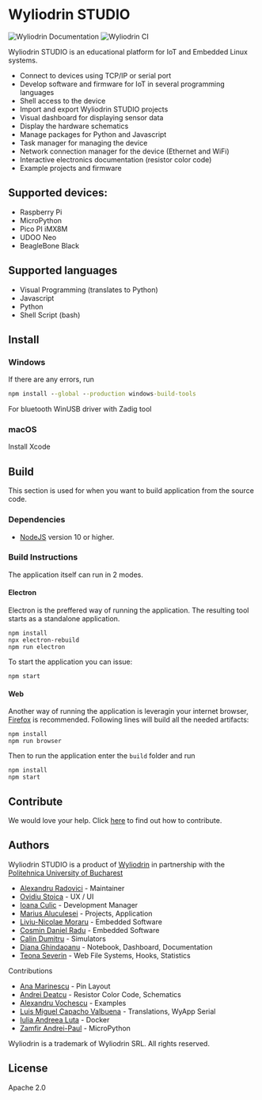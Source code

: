 # Wyliodrin STUDIO

![Wyliodrin Documentation](https://github.com/wyliodrinstudio/WyliodrinSTUDIO/workflows/Wyliodrin%20Documentation/badge.svg)
![Wyliodrin CI](https://github.com/wyliodrinstudio/WyliodrinSTUDIO/workflows/Wyliodrin%20CI/badge.svg)


Wyliodrin STUDIO is an educational platform for IoT and Embedded Linux systems.

- Connect to devices using TCP/IP or serial port
- Develop software and firmware for IoT in several programming languages
- Shell access to the device
- Import and export Wyliodrin STUDIO projects
- Visual dashboard for displaying sensor data
- Display the hardware schematics
- Manage packages for Python and Javascript
- Task manager for managing the device
- Network connection manager for the device (Ethernet and WiFi)
- Interactive electronics documentation (resistor color code)
- Example projects and firmware

## Supported devices:

- Raspberry Pi
- MicroPython
- Pico PI iMX8M
- UDOO Neo
- BeagleBone Black

## Supported languages

- Visual Programming (translates to Python)
- Javascript
- Python
- Shell Script (bash)

## Install

### Windows

If there are any errors, run

```cmd
npm install --global --production windows-build-tools
```

For bluetooth
WinUSB driver with Zadig tool

### macOS

Install Xcode

## Build

This section is used for when you want to build application from the source code.

### Dependencies

- [NodeJS](http://www.nodejs.org) version 10 or higher.

### Build Instructions

The application itself can run in 2 modes.

#### Electron

Electron is the preffered way of running the application. The resulting tool starts as a standalone application.

```
npm install
npx electron-rebuild
npm run electron
```

To start the application you can issue:

```
npm start
```

#### Web

Another way of running the application is leveragin your internet browser, [Firefox](https://www.mozilla.org/en-US/firefox/new/) is recommended. Following lines will build all the needed artifacts:

```
npm install
npm run browser
```

Then to run the application enter the `build` folder and run

```
npm install
npm start
```

## Contribute

We would love your help. Click [here](CONTRIBUTING.md) to find out how to contribute.

## Authors

Wyliodrin STUDIO is a product of [Wyliodrin](https://wyliodrin.studio) in partnership with the [Politehnica University of Bucharest](https://www.upb.ro)

- [Alexandru Radovici](https://www.github.com/alexandruradovici) - Maintainer
- [Ovidiu Stoica](https://www.github.com/oviska) - UX / UI
- [Ioana Culic](https://www.github.com/ioanaculic) - Development Manager
- [Marius Aluculesei](https://www.github.com/mariusAlc) - Projects, Application
- [Liviu-Nicolae Moraru](https://github.com/skyplane23) - Embedded Software
- [Cosmin Daniel Radu](https://github.com/cosmindanielradu19) - Embedded Software
- [Calin Dumitru](https://github.com/Dumitru98) - Simulators
- [Diana Ghindaoanu](https://github.com/diana-ghindaoanu) - Notebook, Dashboard, Documentation
- [Teona Severin](https://github.com/teonaseverin) - Web File Systems, Hooks, Statistics

Contributions

- [Ana Marinescu](https://www.github.com/paula-elena) - Pin Layout
- [Andrei Deatcu](https://www.github.com/dosarudaniel) - Resistor Color Code, Schematics
- [Alexandru Vochescu](https://www.github.com/valexandru) - Examples
- [Luis Miguel Capacho Valbuena](https://github.com/lmcapacho) - Translations, WyApp Serial
- [Iulia Andreea Luta](https://github.com/iuliutza) - Docker
- [Zamfir Andrei-Paul](https://github.com/ZamfirAndreiPaul) - MicroPython

Wyliodrin is a trademark of Wyliodrin SRL. All rights reserved.

## License

Apache 2.0
